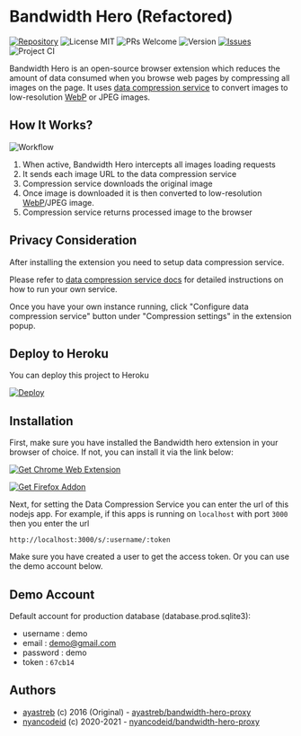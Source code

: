 # Bandwidth Hero (Refactored)

[![Repository](https://img.shields.io/badge/github-bandwidth--hero--proxy-green?logo=github&style=flat)](https://github.com/nyancodeid/bandwidth-hero-proxy)
![License MIT](https://img.shields.io/github/license/nyancodeid/bandwidth-hero-proxy)
![PRs Welcome](https://img.shields.io/badge/PRs-welcome-brightgreen)
![Version](https://img.shields.io/badge/version-v2.3.0-brightgreen)
[![Issues](https://img.shields.io/github/issues/nyancodeid/bandwidth-hero-proxy)](https://github.com/nyancodeid/bandwidth-hero-proxy/issues)
![Project CI](https://github.com/nyancodeid/bandwidth-hero-proxy/workflows/Project%20CI/badge.svg)

Bandwidth Hero is an open-source browser extension which reduces the amount of data consumed when
you browse web pages by compressing all images on the page. It uses
[data compression service](https://github.com/ayastreb/bandwidth-hero-proxy) to convert images to
low-resolution [WebP](https://developers.google.com/speed/webp/) or JPEG images.

## How It Works?

![Workflow](https://raw.githubusercontent.com/ayastreb/bandwidth-hero/master/how-it-works.png)

1. When active, Bandwidth Hero intercepts all images loading requests
2. It sends each image URL to the data compression service
3. Compression service downloads the original image
4. Once image is downloaded it is then converted to low-resolution
   [WebP](https://developers.google.com/speed/webp/)/JPEG image.
5. Compression service returns processed image to the browser

## Privacy Consideration

After installing the extension you need to setup data compression service.

Please refer to [data compression service docs](https://github.com/nyancodeid/bandwidth-hero-proxy)
for detailed instructions on how to run your own service.

Once you have your own instance running, click "Configure data compression service" button under
"Compression settings" in the extension popup.

## Deploy to Heroku
You can deploy this project to Heroku

[![Deploy](https://www.herokucdn.com/deploy/button.svg)](https://heroku.com/deploy?template=https://github.com/nyancodeid/bandwidth-hero-proxy)

## Installation
First, make sure you have installed the Bandwidth hero extension in your browser of choice. If not, you can install it via the link below:

[![Get Chrome Web Extension](https://cloudflare-ipfs.com/ipfs/bafkreih36ke7zkef4wfbkb6mrru2tx3i6npihzudqjntvvwnmf5quf6xtq)](https://chrome.google.com/webstore/detail/bandwidth-hero/mmhippoadkhcflebgghophicgldbahdb?hl=en-US)

[![Get Firefox Addon](https://cloudflare-ipfs.com/ipfs/bafkreib7acf3fqog6ta2yrponpufbmmk3h5jlqfrmlaw3y325bkhd5tj7i)](https://addons.mozilla.org/en-US/firefox/addon/bandwidth-hero/)

Next, for setting the Data Compression Service you can enter the url of this nodejs app. For example, if this apps is running on `localhost` with port `3000` then you enter the url

`http://localhost:3000/s/:username/:token`

Make sure you have created a user to get the access token. Or you can use the demo account below.

## Demo Account
Default account for production database (database.prod.sqlite3):

- username : demo
- email : demo@gmail.com
- password : demo
- token : `67cb14`

## Authors

- [ayastreb](https://github.com/ayastreb) (c) 2016 (Original) - [ayastreb/bandwidth-hero-proxy](https://github.com/ayastreb/bandwidth-hero-proxy)
- [nyancodeid](https://github.com/nyancodeid) (c) 2020-2021 - [nyancodeid/bandwidth-hero-proxy](https://github.com/nyancodeid/bandwidth-hero-proxy)

